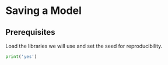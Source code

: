 # Saving a Model


## Prerequisites

Load the libraries we will use and set the seed for reproducibility.

``` python
print('yes')
```
